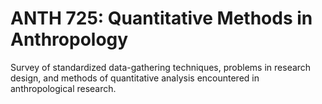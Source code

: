 # ANTH 725: Quantitative Methods in Anthropology

Survey of standardized data-gathering techniques, problems in research design, and methods of quantitative analysis encountered in anthropological research.